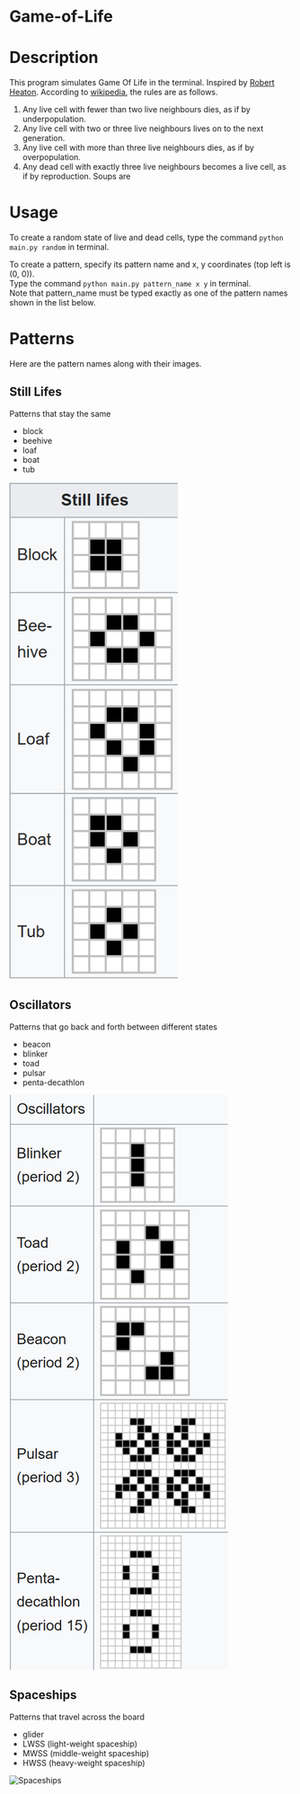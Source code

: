 # Game-of-Life
# Description
This program simulates Game Of Life in the terminal. Inspired by [Robert Heaton](https://robertheaton.com/2018/07/20/project-2-game-of-life/).
According to [wikipedia](https://en.wikipedia.org/wiki/Conway%27s_Game_of_Life), the rules are as follows.
1. Any live cell with fewer than two live neighbours dies, as if by underpopulation.
2. Any live cell with two or three live neighbours lives on to the next generation.
3. Any live cell with more than three live neighbours dies, as if by overpopulation.
4. Any dead cell with exactly three live neighbours becomes a live cell, as if by reproduction.
Soups are 

# Usage
To create a random state of live and dead cells, type the command `python main.py random` in terminal.  

To create a pattern, specify its pattern name and x, y coordinates (top left is (0, 0)).  
Type the command `python main.py pattern_name x y` in terminal.  
Note that pattern_name must be typed exactly as one of the pattern names shown in the list below.

# Patterns
Here are the pattern names along with their images.
## Still Lifes
Patterns that stay the same
- block
- beehive
- loaf
- boat
- tub 

<img src="data/still.png" alt="Still Lifes" width="300" />

## Oscillators
Patterns that go back and forth between different states
- beacon
- blinker
- toad
- pulsar
- penta-decathlon  

![Oscillators](data/oscillators.png)

## Spaceships
Patterns that travel across the board
- glider
- LWSS (light-weight spaceship)
- MWSS (middle-weight spaceship)
- HWSS (heavy-weight spaceship)  

![Spaceships](data/spaceships.jpg)